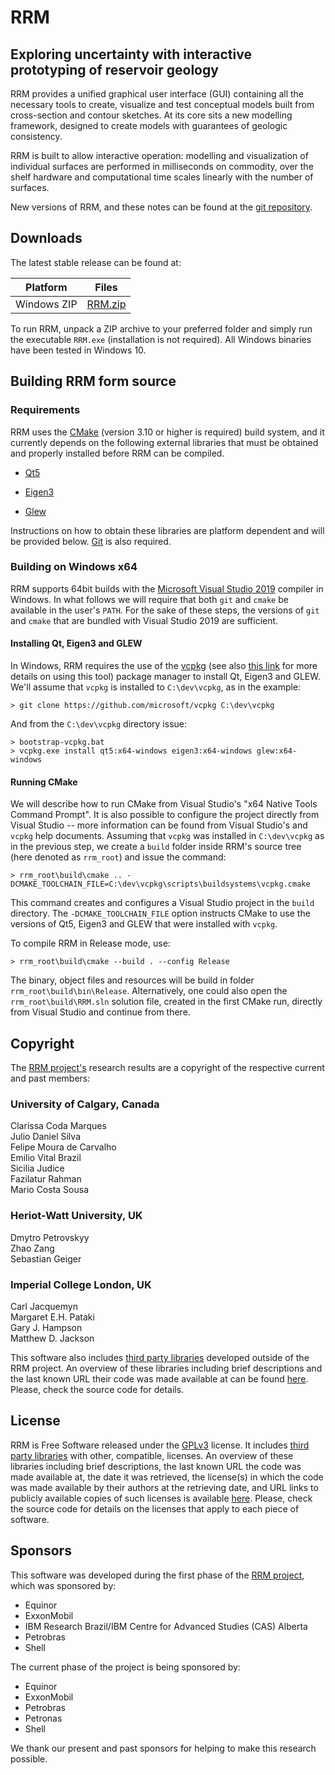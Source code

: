 RRM
===

Exploring uncertainty with interactive prototyping of reservoir geology
-----------------------------------------------------------------------

RRM provides a unified graphical user interface (GUI) containing all the
necessary tools to create, visualize and test conceptual models built from
cross-section and contour sketches. At its core sits a new modelling framework,
designed to create models with guarantees of geologic consistency.

RRM is built to allow interactive operation: modelling and visualization of
individual surfaces are performed in milliseconds on commodity, over the shelf
hardware and computational time scales linearly with the number of surfaces.

New versions of RRM, and these notes can be found at the [git
repository](https://bitbucket.org/rapidreservoirmodelling/rrm-rc).


## Downloads

The latest stable release can be found at:

| Platform                      | Files                                                                                   |
|-------------------------------|-----------------------------------------------------------------------------------------|
| Windows ZIP                   | [RRM.zip](https://bitbucket.org/rapidreservoirmodelling/rrm-rc/downloads/RRM.zip)       |

To run RRM, unpack a ZIP archive to your preferred folder and simply run the
executable `RRM.exe` (installation is not required).  All Windows binaries have
been tested in Windows 10.


## Building RRM form source

### Requirements

RRM uses the [CMake](https://cmake.org/download/) (version 3.10 or higher is
required) build system, and it currently depends on the following external
libraries that must be obtained and properly installed before RRM can be
compiled.

- [Qt5](https://www.qt.io/download)

- [Eigen3](http://eigen.tuxfamily.org/index.php?title=Main_Page)

- [Glew](http://glew.sourceforge.net/)

Instructions on how to obtain these libraries are platform dependent and will
be provided below.  [Git](https://git-scm.com/downloads) is also required.


### Building on Windows x64

RRM supports 64bit builds with the [Microsoft Visual Studio
2019](https://visualstudio.microsoft.com/vs/) compiler in Windows.  In what
follows we will require that both `git` and `cmake` be available in the user's
`PATH`.  For the sake of these steps, the versions of `git` and `cmake` that
are bundled with Visual Studio 2019 are sufficient.

#### Installing Qt, Eigen3 and GLEW

In Windows, RRM requires the use of the
[vcpkg](https://docs.microsoft.com/en-us/cpp/build/vcpkg?view=msvc-160) (see
also [this link](https://vcpkg.readthedocs.io/en/latest/) for more details on
using this tool) package manager to install Qt, Eigen3 and GLEW.  We'll assume
that `vcpkg` is installed to `C:\dev\vcpkg`, as in the example:

```
> git clone https://github.com/microsoft/vcpkg C:\dev\vcpkg
```

And from the `C:\dev\vcpkg` directory issue:

```
> bootstrap-vcpkg.bat
> vcpkg.exe install qt5:x64-windows eigen3:x64-windows glew:x64-windows
```

#### Running CMake

We will describe how to run CMake from Visual Studio's "x64 Native Tools
Command Prompt". It is also possible to configure the project directly from
Visual Studio -- more information can be found from Visual Studio's and `vcpkg`
help documents. Assuming that `vcpkg` was installed in `C:\dev\vcpkg` as in the
previous step, we create a `build` folder inside RRM's source tree (here
denoted as `rrm_root`) and issue the command:

```
> rrm_root\build\cmake .. -DCMAKE_TOOLCHAIN_FILE=C:\dev\vcpkg\scripts\buildsystems\vcpkg.cmake
```

This command creates and configures a Visual Studio project in the `build`
directory.  The `-DCMAKE_TOOLCHAIN_FILE` option instructs CMake to use the
versions of Qt5, Eigen3 and GLEW that were installed with `vcpkg`.

To compile RRM in Release mode, use:

```
> rrm_root\build\cmake --build . --config Release
```

The binary, object files and resources will be build in folder
`rrm_root\build\bin\Release`.  Alternatively, one could also open the
`rrm_root\build\RRM.sln` solution file, created in the first CMake run,
directly from Visual Studio and continue from there.


## Copyright

The [RRM project's](https://rapidreservoir.org) research results are a copyright of the respective current and past members:

### University of Calgary, Canada
Clarissa Coda Marques  
Julio Daniel Silva  
Felipe Moura de Carvalho  
Emilio Vital Brazil  
Sicilia Judice  
Fazilatur Rahman  
Mario Costa Sousa  

### Heriot-Watt University, UK
Dmytro Petrovskyy  
Zhao Zang  
Sebastian Geiger  

### Imperial College London, UK
Carl Jacquemyn  
Margaret E.H. Pataki  
Gary J. Hampson  
Matthew D. Jackson  

This software also includes [third party
libraries](https://bitbucket.org/rapidreservoirmodelling/rrm-rc/src/main/rrm_3rd_party_libraries.md)
developed outside of the RRM project. 
An overview of these libraries including brief descriptions and the last known
URL their code was made available at can be found
[here](https://bitbucket.org/rapidreservoirmodelling/rrm-rc/src/main/rrm_3rd_party_libraries.md).
Please, check the source code for details.


## License

RRM is Free Software released under the 
[GPLv3](https://www.gnu.org/licenses/gpl.html) license.  It includes 
[third party libraries](https://bitbucket.org/rapidreservoirmodelling/rrm-rc/src/main/rrm_3rd_party_libraries.md)
with other, compatible, licenses. An overview of these libraries including
brief descriptions, the last known URL the code was made available at, the date
it was retrieved, the license(s) in which the code was made available by their
authors at the retrieving date, and URL links to publicly available copies of
such licenses is available
[here](https://bitbucket.org/rapidreservoirmodelling/rrm-rc/src/main/rrm_3rd_party_libraries.md).
Please, check the source code for details on the licenses that apply to each
piece of software.


## Sponsors

This software was developed during the first phase of the [RRM
project](https://rapidreservoir.org), which was sponsored by:

- Equinor
- ExxonMobil
- IBM Research Brazil/IBM Centre for Advanced Studies (CAS) Alberta
- Petrobras
- Shell 

The current phase of the project is being sponsored by:

- Equinor
- ExxonMobil
- Petrobras
- Petronas 
- Shell 

We thank our present and past sponsors for helping to make this research possible.
